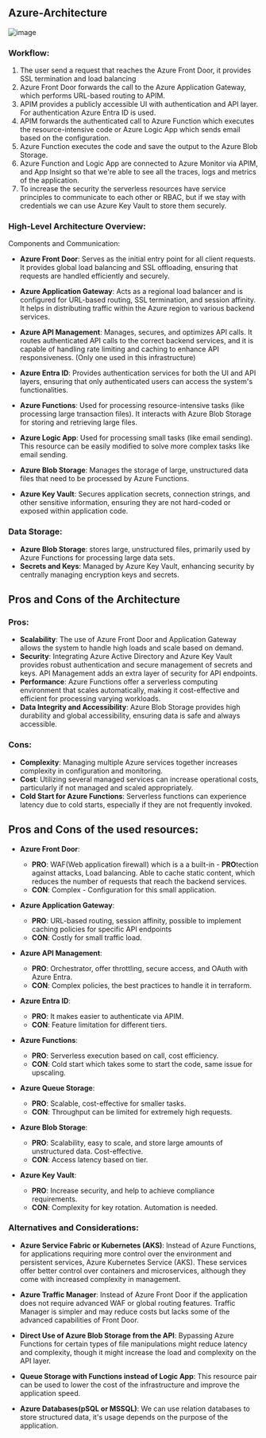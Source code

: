 ## Azure-Architecture
![image](https://github.com/jester91/Azure-Architecture/assets/50679897/374313b4-3941-48a8-bc94-8742ccbfb323)


### Workflow:
1. The user send a request that reaches the Azure Front Door, it provides SSL termination and load balancing
2. Azure Front Door forwards the call to the Azure Application Gateway, which performs URL-based routing to APIM.
3. APIM provides a publicly accessible UI with authentication and API layer. For authentication Azure Entra ID is used.
4. APIM forwards the authenticated call to Azure Function which executes the resource-intensive code or Azure Logic App which sends email based on the configuration.
5. Azure Function executes the code and save the output to the Azure Blob Storage.
6. Azure Function and Logic App are connected to Azure Monitor via APIM, and App Insight so that we're able to see all the traces, logs and metrics of the application.
7. To increase the security the serverless resources have service principles to communicate to each other or RBAC, but if we stay with credentials we can use Azure Key Vault to store them securely.   

### High-Level Architecture Overview:
Components and Communication:
- **Azure Front Door**: Serves as the initial entry point for all client requests. It provides global load balancing and SSL offloading, ensuring that requests are handled efficiently and securely.

- **Azure Application Gateway**: Acts as a regional load balancer and is configured for URL-based routing, SSL termination, and session affinity. It helps in distributing traffic within the Azure region to various backend services.

- **Azure API Management**: Manages, secures, and optimizes API calls. It routes authenticated API calls to the correct backend services, and it is capable of handling rate limiting and caching to enhance API responsiveness. (Only one used in this infrastructure)

- **Azure Entra ID**: Provides authentication services for both the UI and API layers, ensuring that only authenticated users can access the system's functionalities.

- **Azure Functions**: Used for processing resource-intensive tasks (like processing large transaction files). It interacts with Azure Blob Storage for storing and retrieving large files.
  
- **Azure Logic App**: Used for processing small tasks (like email sending). This resource can be easily modified to solve more complex tasks like email sending.

- **Azure Blob Storage**: Manages the storage of large, unstructured data files that need to be processed by Azure Functions.

- **Azure Key Vault**: Secures application secrets, connection strings, and other sensitive information, ensuring they are not hard-coded or exposed within application code.

### Data Storage:
- **Azure Blob Storage**:  stores large, unstructured files, primarily used by Azure Functions for processing large data sets.
- **Secrets and Keys**: Managed by Azure Key Vault, enhancing security by centrally managing encryption keys and secrets.
  
## Pros and Cons of the Architecture

### Pros:
- **Scalability**: The use of Azure Front Door and Application Gateway allows the system to handle high loads and scale based on demand.
- **Security**: Integrating Azure Active Directory and Azure Key Vault provides robust authentication and secure management of secrets and keys. API Management adds an extra layer of security for API endpoints.
- **Performance**: Azure Functions offer a serverless computing environment that scales automatically, making it cost-effective and efficient for processing varying workloads.
- **Data Integrity and Accessibility**: Azure Blob Storage provides high durability and global accessibility, ensuring data is safe and always accessible.
### Cons:
- **Complexity**: Managing multiple Azure services together increases complexity in configuration and monitoring.
- **Cost**: Utilizing several managed services can increase operational costs, particularly if not managed and scaled appropriately.
- **Cold Start for Azure Functions**: Serverless functions can experience latency due to cold starts, especially if they are not frequently invoked.

## Pros and Cons of the used resources:

- **Azure Front Door**:
  - **PRO**: WAF(Web application firewall) which is a a built-in - **PRO**tection against attacks, Load balancing. Able to cache static content, which reduces the number of requests that reach the backend services. 
  - **CON**: Complex - Configuration for this small application.
    
- **Azure Application Gateway**:
  - **PRO**: URL-based routing, session affinity, possible to implement caching policies for specific API endpoints
  - **CON**: Costly for small traffic load.

- **Azure API Management**:
  - **PRO**: Orchestrator, offer throttling, secure access, and OAuth  with Azure Entra. 
  - **CON**: Complex policies, the best practices to handle it in terraform. 
- **Azure Entra ID**:
  - **PRO**: It makes easier to authenticate via APIM. 
  - **CON**: Feature limitation for different tiers. 

- **Azure Functions**:
  - **PRO**: Serverless execution based on call, cost efficiency.
  - **CON**: Cold start which takes some to start the code, same issue for upscaling.
  
- **Azure Queue Storage**:
  - **PRO**: Scalable, cost-effective for smaller tasks.
  - **CON**: Throughput can be limited for extremely high requests. 
- **Azure Blob Storage**:
  - **PRO**: Scalability, easy to scale, and store large amounts of unstructured data. Cost-effective. 
  - **CON**: Access latency based on tier. 

- **Azure Key Vault**:
  - **PRO**: Increase security, and help to achieve compliance requirements. 
  - **CON**: Complexity for key rotation. Automation is needed. 

### Alternatives and Considerations:
- **Azure Service Fabric or Kubernetes (AKS)**: Instead of Azure Functions, for applications requiring more control over the environment and persistent services, Azure Kubernetes Service (AKS). These services offer better control over containers and microservices, although they come with increased complexity in management.

- **Azure Traffic Manager**: Instead of Azure Front Door if the application does not require advanced WAF or global routing features. Traffic Manager is simpler and may reduce costs but lacks some of the advanced capabilities of Front Door.

- **Direct Use of Azure Blob Storage from the API**: Bypassing Azure Functions for certain types of file manipulations might reduce latency and complexity, though it might increase the load and complexity on the API layer.

- **Queue Storage with Functions instead of Logic App**: This resource pair can be used to lower the cost of the infrastructure and improve the application speed.

- **Azure Databases(pSQL or MSSQL)**: We can use relation databases to store structured data, it's usage depends on the purpose of the application. 

